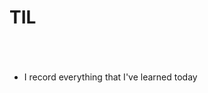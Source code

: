 # TIL
<h1><Today I Learned  오늘 배운걸 정리하는 저장소></h1> <br>
<ul>
  <li>I record everything that I've learned today</li>
  </ul>
